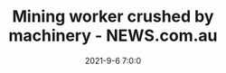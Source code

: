 ---
"title": "Mining worker crushed by machinery - NEWS.com.au"
"date": "2021-9-6 7:0:0"
"feed_name": "GOOGLENEWSMINING"
"feed_website": "https://news.google.com/search?q=mining%2Bincident&hl=en-US&gl=US&ceid=US:en"
"feed_rss": "https://news.google.com/rss/search?q=mining%2Bincident&hl=en-US&gl=US&ceid=US:en"
"link": "https://www.news.com.au/finance/work/at-work/mining-worker-crushed-by-machinery-in-tragic-workplace-accident/news-story/a21b13bbd65e43fc2a609ed8bd9e1c15"
"file": "_posts/2021-1-1-8f76d22e8378f1d5906afdd8a1631a4f92b72f01.md"
"accident": "1"
"drilling": "0"
"dead": "1"
"injured": "0"
---